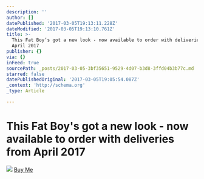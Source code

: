```yaml
---
description: ''
author: []
datePublished: '2017-03-05T19:13:11.228Z'
dateModified: '2017-03-05T19:13:10.761Z'
title: >-
  This Fat Boy’s got a new look - now available to order with deliveries from
  April 2017
publisher: {}
via: {}
inFeed: true
sourcePath: _posts/2017-03-05-3bf35651-9529-4d07-b3d8-3ffd04b3b77c.md
starred: false
datePublishedOriginal: '2017-03-05T19:05:54.087Z'
_context: 'http://schema.org'
_type: Article

---
```

# This Fat Boy's got a new look - now available to order with deliveries from April 2017
![](https://the-grid-user-content.s3-us-west-2.amazonaws.com/6ac5afab-85d5-4c07-8b11-e95be94eedbd.jpg)
[Buy Me][0]

[0]: http://ridefullgas.com/dm8-series-engineered-for-25mm-tyres/